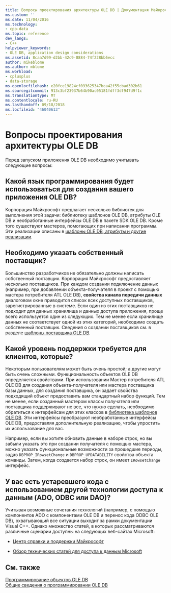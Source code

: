```yaml
---
title: Вопросы проектирования архитектуры OLE DB | Документация Майкрософт
ms.custom: ''
ms.date: 11/04/2016
ms.technology:
- cpp-data
ms.topic: reference
dev_langs:
- C++
helpviewer_keywords:
- OLE DB, application design considerations
ms.assetid: 8caa7d99-d2bb-42c9-8884-74f228bb6ecc
author: mikeblome
ms.author: mblome
ms.workload:
- cplusplus
- data-storage
ms.openlocfilehash: e20fce19824cf093625347bca42f55cbad302b61
ms.sourcegitcommit: 913c3bf23937b64b90ac05181fdff3df947d9f1c
ms.translationtype: MT
ms.contentlocale: ru-RU
ms.lasthandoff: 09/18/2018
ms.locfileid: "46040613"
---
```

# <a name="ole-db-architectural-design-issues"></a>Вопросы проектирования архитектуры OLE DB

Перед запуском приложения OLE DB необходимо учитывать следующие вопросы:  
  
## <a name="what-programming-implementation-will-you-use-to-write-your-ole-db-application"></a>Какой язык программирования будет использоваться для создания вашего приложения OLE DB?

Корпорация Майкрософт предлагает несколько библиотек для выполнения этой задачи: библиотеку шаблонов OLE DB, атрибуты OLE DB и необработанные интерфейсы OLE DB в пакете SDK OLE DB. Кроме того существуют мастеров, помогающих при написании программы. Эти реализации описаны в [шаблоны OLE DB, атрибуты и другие реализации](../../data/oledb/ole-db-templates-attributes-and-other-implementations.md).

## <a name="do-you-need-to-write-your-own-provider"></a>Необходимо указать собственный поставщик?

Большинство разработчиков не обязательно должны написать собственный поставщик. Корпорация Майкрософт предоставляет несколько поставщиков. При каждом создании подключение данных (например, при добавлении объекта-получателя в проект с помощью мастера потребителя ATL OLE DB), **свойства канала передачи данных** диалоговом окне приводится список всех доступных поставщиков, зарегистрированные в системе. Если один из этих поставщиков не подходит для данных хранилища и данных доступа приложения, проще всего используется один из следующих. Тем не менее если хранилище данных не соответствует одной из этих категорий, необходимо создать собственный поставщик. Сведения о создании поставщиков см. в разделе [шаблоны поставщика OLE DB](../../data/oledb/ole-db-provider-templates-cpp.md).

## <a name="what-level-of-support-do-you-need-for-your-consumer"></a>Какой уровень поддержки требуется для клиентов, которые?

Некоторым пользователям может быть очень простой; а другие могут быть очень сложными. Функциональность объектов OLE DB определяется свойствами. При использовании Мастер потребителя ATL OLE DB для создания объекта-получателя или мастера поставщика базы данных, для создания поставщика, он задает свойства подходящий объект предоставить вам стандартный набор функций. Тем не менее, если созданный мастером классы получателя или поставщика поддерживают не все, что нужно сделать, необходимо обратиться к интерфейсам для этих классов в [библиотека шаблонов OLE DB](../../data/oledb/ole-db-templates.md). Эти интерфейсы преобразуют необработанные интерфейсы OLE DB, предоставляя дополнительную реализацию, чтобы упростить их использование для вас.

Например, если вы хотите обновить данные в наборе строк, но вы забыли указать это при создании получателя с помощью мастера, можно указать функциональные возможности за прошедшие периоды, задав `DBPROP_IRowsetChange` и `DBPROP_UPDATABILITY` свойства объекта команды. Затем, когда создается набор строк, он имеет `IRowsetChange` интерфейс.

## <a name="do-you-have-older-code-using-another-data-access-technology-ado-odbc-or-dao"></a>У вас есть устаревшего кода с использованием другой технологии доступа к данным (ADO, ODBC или DAO)?

Учитывая возможные сочетания технологий (например, с помощью компонентов ADO с компонентами OLE DB и перенос кода ODBC OLE DB), охватывающий все ситуации выходит за рамки документации Visual C++. Однако множество статей, в которых рассматриваются различные сценарии доступны на следующих веб-сайтах Microsoft:

- [Центр справки и поддержки Майкрософт](https://support.microsoft.com/)

- [Обзор технических статей для доступа к данным Microsoft](https://msdn.microsoft.com/en-us/library/ms810811.aspx)

## <a name="see-also"></a>См. также

[Программирование объектов OLE DB](../../data/oledb/ole-db-programming.md)<br/>
[Общие сведения о программировании OLE DB](../../data/oledb/ole-db-programming-overview.md)
